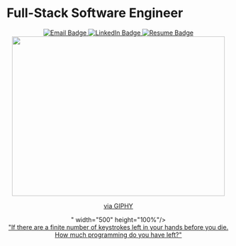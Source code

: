 # Full-Stack Software Engineer

<div id="badges" align="center">
  <a href="https://mail.google.com/mail/?view=cm&fs=1&to=melissaarroyotorres9806@gmail.com">
    <img src="https://img.shields.io/badge/Email-red?style=for-the-badge&logo=gmail&logoColor=white" alt="Email Badge"/>
  </a>
  <a href="https://www.linkedin.com/in/melissa-arroyo-torres/">
    <img src="https://img.shields.io/badge/LinkedIn-darkblue?style=for-the-badge&logo=linkedin&logoColor=white" alt="LinkedIn Badge"/>
  </a>
   <a href="https://docs.google.com/document/d/1NNIJTDGyiQr-U6ZFySWX2WBsl5qoE6U1/edit?usp=sharing&ouid=102326151164362482071&rtpof=true&sd=true">
    <img src="https://img.shields.io/badge/Resume-blue?style=for-the-badge&logo=google-docs&logoColor=white" alt="Resume Badge"/>
  </a>
</div>

<div id="header" align="center">
<img src="<iframe src="https://media.giphy.com/media/hpXdHPfFI5wTABdDx9/giphy.gif" width="480" height="360" frameBorder="0" class="giphy-embed" allowFullScreen></iframe><p><a href="https://giphy.com/gifs/scaler-official-computer-laptop-hello-world-hpXdHPfFI5wTABdDx9">via GIPHY</a></p>" width="500" height="100%"/>
</div>

<div align="center">
  <a href="https://keysleft.com/">"If there are a finite number of keystrokes left in your hands before you die. How much programming do you have left?"</a>
</div>



<!---
MelissaAT is a ✨ special ✨ repository because its `README.md` (this file) appears on your GitHub profile.
You can click the Preview link to take a look at your changes.


***https://www.sitepoint.com/github-profile-readme/**** Blog for making an impressive readme!

--->
